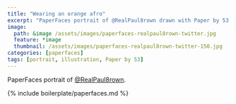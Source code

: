 ```yaml
---
title: "Wearing an orange afro"
excerpt: "PaperFaces portrait of @RealPaul8rown drawn with Paper by 53 on an iPad."
image: 
  path: &image /assets/images/paperfaces-realpaul8rown-twitter.jpg 
  feature: *image
  thumbnail: /assets/images/paperfaces-realpaul8rown-twitter-150.jpg
categories: [paperfaces]
tags: [portrait, illustration, Paper by 53]
---
```


PaperFaces portrait of [@RealPaul8rown](https://twitter.com/RealPaul8rown).

{% include boilerplate/paperfaces.md %}
